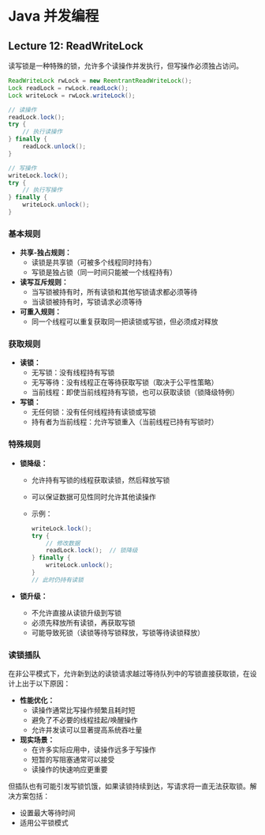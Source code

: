 # Java 并发编程

## Lecture 12: ReadWriteLock

读写锁是一种特殊的锁，允许多个读操作并发执行，但写操作必须独占访问。

```java
ReadWriteLock rwLock = new ReentrantReadWriteLock();
Lock readLock = rwLock.readLock();
Lock writeLock = rwLock.writeLock();

// 读操作
readLock.lock();
try {
    // 执行读操作
} finally {
    readLock.unlock();
}

// 写操作
writeLock.lock();
try {
    // 执行写操作
} finally {
    writeLock.unlock();
}
```

### 基本规则

- **共享-独占规则：**
  - 读锁是共享锁（可被多个线程同时持有）
  - 写锁是独占锁（同一时间只能被一个线程持有）
- **读写互斥规则：**
  - 当写锁被持有时，所有读锁和其他写锁请求都必须等待
  - 当读锁被持有时，写锁请求必须等待
- **可重入规则：**
  - 同一个线程可以重复获取同一把读锁或写锁，但必须成对释放

### 获取规则

- **读锁：**
  - 无写锁：没有线程持有写锁
  - 无写等待：没有线程正在等待获取写锁（取决于公平性策略）
  - 当前线程：即使当前线程持有写锁，也可以获取读锁（锁降级特例）
- **写锁：**
  - 无任何锁：没有任何线程持有读锁或写锁
  - 持有者为当前线程：允许写锁重入（当前线程已持有写锁时）

### 特殊规则

- **锁降级：**
  - 允许持有写锁的线程获取读锁，然后释放写锁
  - 可以保证数据可见性同时允许其他读操作
  - 示例：

    ```java
    writeLock.lock();
    try {
        // 修改数据
        readLock.lock();  // 锁降级
    } finally {
        writeLock.unlock();
    }
    // 此时仍持有读锁
    ```

- **锁升级：**
  - 不允许直接从读锁升级到写锁
  - 必须先释放所有读锁，再获取写锁
  - 可能导致死锁（读锁等待写锁释放，写锁等待读锁释放）

### 读锁插队

在非公平模式下，允许新到达的读锁请求越过等待队列中的写锁直接获取锁，在设计上出于以下原因：

- **性能优化：**
  - 读操作通常比写操作频繁且耗时短
  - 避免了不必要的线程挂起/唤醒操作
  - 允许并发读可以显著提高系统吞吐量
- **现实场景：**
  - 在许多实际应用中，读操作远多于写操作
  - 短暂的写阻塞通常可以接受
  - 读操作的快速响应更重要

但插队也有可能引发写锁饥饿，如果读锁持续到达，写请求将一直无法获取锁。解决方案包括：

- 设置最大等待时间
- 适用公平锁模式
